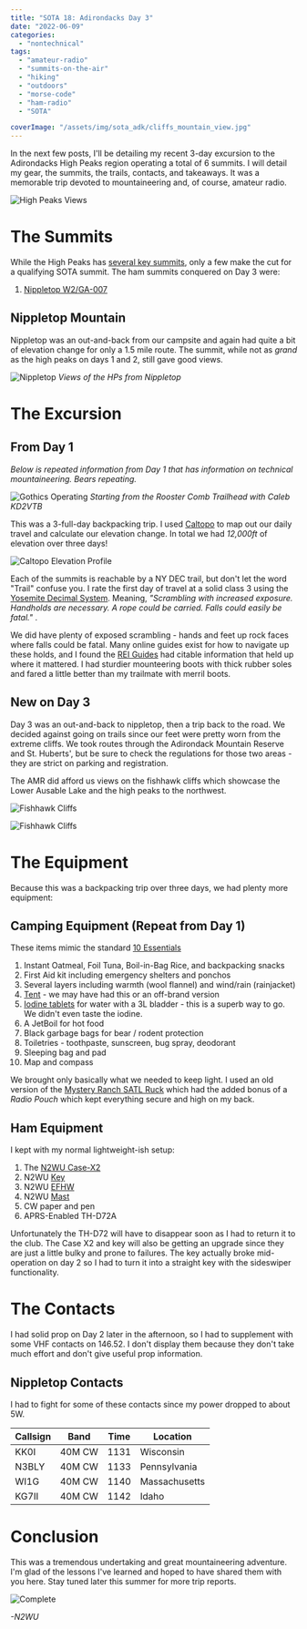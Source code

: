 ```yaml
---
title: "SOTA 18: Adirondacks Day 3"
date: "2022-06-09"
categories:
  - "nontechnical"
tags:
  - "amateur-radio"
  - "summits-on-the-air"
  - "hiking"
  - "outdoors"
  - "morse-code"
  - "ham-radio"
  - "SOTA"

coverImage: "/assets/img/sota_adk/cliffs_mountain_view.jpg"
---
```


In the next few posts, I'll be detailing my recent 3-day excursion to the Adirondacks High Peaks region operating a total of 6 summits. I will detail my gear, the summits, the trails, contacts, and takeaways. It was a memorable trip devoted to mountaineering and, of course, amateur radio.

![High Peaks Views](/assets/img/sota_adk/cliffs_mountain_view.jpg)

# The Summits

While the High Peaks has [several key summits](https://www.adirondack.net/hiking/high-peaks/), only a few make the cut for a qualifying SOTA summit. The ham summits conquered on Day 3 were:

1. [Nippletop W2/GA-007](https://summits.sota.org.uk/summit/W2/GA-007)


## Nippletop Mountain

Nippletop was an out-and-back from our campsite and again had quite a bit of elevation change for only a 1.5 mile route. The summit, while not as _grand_ as the high peaks on days 1 and 2, still gave good views.

![Nippletop](/assets/img/sota_adk/nippletop_view.jpg)
_Views of the HPs from Nippletop_

# The Excursion

## From Day 1

_Below is repeated information from Day 1 that has information on technical mountaineering. Bears repeating._

![Gothics Operating](/assets/img/sota_adk/start.jpg)
_Starting from the Rooster Comb Trailhead with Caleb KD2VTB_

This was a 3-full-day backpacking trip. I used [Caltopo](https://caltopo.com) to map out our daily travel and calculate our elevation change. In total we had _12,000ft_ of elevation over three days!

![Caltopo Elevation Profile](/assets/img/sota_adk/caltopo_profile.PNG)

Each of the summits is reachable by a NY DEC trail, but don't let the word "Trail" confuse you. I rate the first day of travel at a solid class 3 using the [Yosemite Decimal System](https://en.wikipedia.org/wiki/Yosemite_Decimal_System).
Meaning, _"Scrambling with increased exposure. Handholds are necessary. A rope could be carried. Falls could easily be fatal."_ .

We did have plenty of exposed scrambling - hands and feet up rock faces where falls could be fatal. Many online guides exist for how to navigate up these holds, and I found the [REI Guides](https://www.rei.com/learn/expert-advice/climbing-techniques.html) had citable information that held up where it mattered. I had sturdier mounteering boots with thick rubber soles and fared a little better than my trailmate with merril boots.

## New on Day 3

Day 3 was an out-and-back to nippletop, then a trip back to the road. We decided against going on trails since our feet were pretty worn from the extreme cliffs. We took routes through the Adirondack Mountain Reserve and St. Huberts', but be sure to check the regulations for those two areas - they are strict on parking and registration.

The AMR did afford us views on the fishhawk cliffs which showcase the Lower Ausable Lake and the high peaks to the northwest.

![Fishhawk Cliffs](/assets/img/sota_adk/fishhawk_cliffs.jpg)

![Fishhawk Cliffs](/assets/img/sota_adk/fishhawk_view_2.jpg)


# The Equipment

Because this was a backpacking trip over three days, we had plenty more equipment:

## Camping Equipment (Repeat from Day 1)

These items mimic the standard [10 Essentials](https://www.nps.gov/articles/10essentials.htm)
1. Instant Oatmeal, Foil Tuna, Boil-in-Bag Rice, and backpacking snacks
2. First Aid kit including emergency shelters and ponchos
3. Several layers including warmth (wool flannel) and wind/rain (rainjacket)
4. [Tent](https://zpacks.com/products/plexsolo-tent) - we may have had this or an off-brand version
5. [Iodine tablets](https://www.potableaqua.com/products/) for water with a 3L bladder - this is a superb way to go. We didn't even taste the iodine.
6. A JetBoil for hot food
7. Black garbage bags for bear / rodent protection
8. Toiletries - toothpaste, sunscreen, bug spray, deodorant
9. Sleeping bag and pad
10. Map and compass

We brought only basically what we needed to keep light. I used an old version of the [Mystery Ranch SATL Ruck](https://www.mysteryranch.com/satl-assault-pack) which had the added bonus of a _Radio Pouch_ which kept everything secure and high on my back.

## Ham Equipment
I kept with my normal lightweight-ish setup:

1. The [N2WU Case-X2](https://www.n2wu.com/2021-11-25-n2wu-case-x2/)
2. N2WU [Key](https://www.n2wu.com/2022-01-08-2021-odds-and-ends/)
4. N2WU [EFHW](https://www.n2wu.com/2022-01-08-2021-odds-and-ends/)
5. N2WU [Mast](https://www.n2wu.com/2022-01-08-2021-odds-and-ends/)
5. CW paper and pen
6. APRS-Enabled TH-D72A

Unfortunately the TH-D72 will have to disappear soon as I had to return it to the club. The Case X2 and key will also be getting an upgrade since they are just a little bulky and prone to failures. The key actually broke mid-operation on day 2 so I had to turn it into a straight key with the sideswiper functionality.

# The Contacts

I had solid prop on Day 2 later in the afternoon, so I had to supplement with some VHF contacts on 146.52. I don't display them because they don't take much effort and don't give useful prop information.

## Nippletop Contacts

I had to fight for some of these contacts since my power dropped to about 5W.

| Callsign     | Band     | Time | Location |
|--------------|-----------|------------|----|
| KK0I | 40M CW | 1131 | Wisconsin |
| N3BLY | 40M CW | 1133 | Pennsylvania |
| WI1G | 40M CW | 1140 | Massachusetts |
| KG7II | 40M CW | 1142 | Idaho |


# Conclusion

This was a tremendous undertaking and great mountaineering adventure. I'm glad of the lessons I've learned and hoped to have shared them with you here. Stay tuned later this summer for more trip reports.

![Complete](/assets/img/sota_adk/complete.jpg)

_-N2WU_
